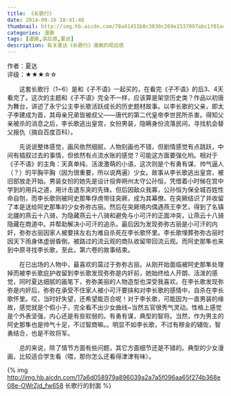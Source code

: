 ```yaml
---
title: 《长歌行》
date: 2014-09-16 18:41:48
thumbnail: http://img.hb.aicdn.com/78a41451b8c3030c269e1537097abc1f01a45063580a-clC90a_fw658
categories: 漫画
tags: [漫画,读后感,夏达]
description: 有关夏达《长歌行》漫画的观后感
---
```

作者：夏达  
评级：★★★☆☆  
  
&emsp;&emsp;这套长歌行（1~6）是和《子不语》一起买的，在看完《子不语》的后3、4天看完了。这次的主题和《子不语》完全不一样，应该算是架空历史类？作品以初唐为舞台，讲述了永宁公主李长歌活跃成长的历史题材故事。以李长歌的父亲，即太子李建成为首，其母亲兄弟皆被叔父——唐代的第二代皇帝李世民所杀害。得知父亲被杀的消息之后，李长歌逃出皇宫，女扮男装，隐瞒身份流落民间，寻找机会替父报仇（摘自百度百科）。
<!--more-->
&emsp;&emsp;先说说整体感觉，画风依然细腻，人物刻画也不错，但剧情感觉有点跳跃，中间有插叙过去的事情，但依然有点流水账的感觉？可能这方面要强化哟。相对于《子不语》的主角：天真单纯、活泼激萌的小语，这次则是个有勇有谋、帅气逼人（？）的平胸平胸（因为很重要，所以说两遍）少女。故事从李长歌逃出皇宫，被旧部放走开始。男装女扮的她先是设计投奔朔州太守公孙恒，凭借着小时候在宫中学到的用兵之道，用计击退东突的先锋。但后因敌众我寡，公孙恒为保全城百姓性命自刎，而李长歌则被阿史那隼俘虏带往突厥，成为其幕僚。在突厥结识了并收留了本是送给阿史那隼的少女弥弥古丽。然后在突厥境内偶遇燕王李艺，得到了名镇北疆的燕云十八骑，为隐藏燕云十八骑和避免与小可汗的正面冲突，让燕云十八骑隐藏在商道中。并帮助解决小可汗的追杀。最后因为发现弥弥古丽是小可汗的内奸，弥弥古丽因家人被要挟左右为难自杀死在李长歌怀里。李长歌埋葬弥弥古丽时因天下雨身体虚弱昏倒，被路过的流云观的商队收留带回流云观。而阿史那隼也来到中原寻找李长歌，至此，第六卷的故事结束。

&emsp;&emsp;在已出场的人物中，最喜欢的莫过于弥弥古丽。从刚开始面临被阿史那隼处理掉而被李长歌庇护收留到李长歌发现弥弥是内奸前，她始终给人开朗、活泼的感觉，同时夏达细腻的画笔下，弥弥美丽的人物造型也深受我喜欢。在李长歌发现弥弥是内奸后，弥弥在承受不住家人被小可汗要挟和对李长歌的感情中，自杀在李长歌怀里。哎，当时好失望，还希望能百合呢！对于李长歌，可能因为一直男装的缘故，感觉就是个假小子，完全看不出少女曲线~当然五官很秀气灵动。性格上感觉是个外表坚强，内心还是有些软弱的。有勇有谋，典型的智将。当然，作为男主的阿史那隼也是帅气十足，不过智商嘛。。明显不如李长歌，不过有穆金的辅佐，智勇结合，也是不败将军。

&emsp;&emsp;总的来说，除了情节方面有些问题，其它方面细节还是不错的。典型的少女漫画，比较适合学生看（喂，那你怎么还看得津津有味）。

{% img http://img.hb.aicdn.com/17a6d058979a896039a2a7a5f096aa65f274b368e08e-OWrZjd_fw658 长歌行的封面 %}